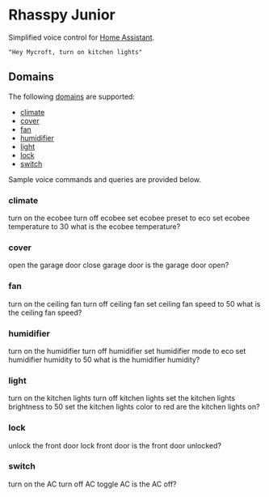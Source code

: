 # Rhasspy Junior

Simplified voice control for [Home Assistant](https://www.home-assistant.io/).

    "Hey Mycroft, turn on kitchen lights"


## Domains

The following [domains](https://www.home-assistant.io/docs/glossary/#domain) are supported:

* [climate](https://www.home-assistant.io/integrations/climate/)
* [cover](https://www.home-assistant.io/integrations/cover/)
* [fan](https://www.home-assistant.io/integrations/fan/)
* [humidifier](https://www.home-assistant.io/integrations/humidifier/)
* [light](https://www.home-assistant.io/integrations/light/)
* [lock](https://www.home-assistant.io/integrations/lock/)
* [switch](https://www.home-assistant.io/integrations/switch/)

Sample voice commands and queries are provided below.


### climate

turn on the ecobee
turn off ecobee
set ecobee preset to eco
set ecobee temperature to 30
what is the ecobee temperature?


### cover

open the garage door
close garage door
is the garage door open?


### fan

turn on the ceiling fan
turn off ceiling fan
set ceiling fan speed to 50
what is the ceiling fan speed?

### humidifier

turn on the humidifier
turn off humidifier
set humidifier mode to eco
set humidifier humidity to 50
what is the humidifier humidity?

### light

turn on the kitchen lights
turn off kitchen lights
set the kitchen lights brightness to 50
set the kitchen lights color to red
are the kitchen lights on?


### lock

unlock the front door
lock front door
is the front door unlocked?

### switch

turn on the AC
turn off AC
toggle AC
is the AC off?

